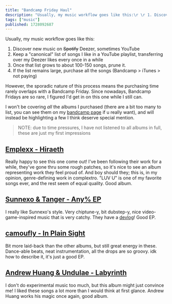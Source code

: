 ```yaml
---
title: "Bandcamp Friday Haul"
description: "Usually, my music workflow goes like this:\r \r 1. Discover new music on ~~Spotify~~ Deezer, sometimes YouTube\r 2. Keep a \"canonical\" list..."
tags: ["music"]
published: 1728092687
---
```


Usually, my music workflow goes like this:

1. Discover new music on ~~Spotify~~ Deezer, sometimes YouTube
2. Keep a "canonical" list of songs I like in a YouTube playlist, transferring over my Deezer likes every once in a while
3. Once that list grows to about 100-150 songs, prune it.
4. If the list remains large, purchase all the songs (Bandcamp > iTunes > not paying)

However, the sporadic nature of this process means the purchasing time rarely overlaps with a Bandcamp Friday. Since nowadays, Bandcamp Fridays are so rare, I figured I'd get in on this one while I still can.

I won't be covering _all_ the albums I purchased (there are a bit too many to list, you can see them on my [bandcamp page](https://bandcamp.com/p0lyw0lf) if u really want), and will instead be highlighting a few I think deserve special mention.

> NOTE: due to time pressures, I have not listened to all albums in full, these are just my first impressions

## [Emplexx - Hiraeth](https://emplexx.bandcamp.com/album/hiraeth)

Really happy to see this one come out! I've been following their work for a while, they've gone thru some rough patches, so it's nice to see an album representing work they feel proud of. And boy should they; this is, in my opinion, genre-defining work in complextro. "LUV U" is one of my favorite songs ever, and the rest seem of equal quality. Good album.

## [Sunnexo & Tanger - Any% EP](https://sunnexo.bandcamp.com/album/any-ep)

I really like Sunnexo's style. Very chiptune-y, bit dubstep-y, nice video-game-inspired music that is very catchy. They have a [devlog](https://sunnexo.moe/any)! Good EP.

## [camoufly - In Plain Sight](https://camouflybeats.bandcamp.com/album/in-plain-sight)

Bit more laid-back than the other albums, but still great energy in these. Dance-able beats, neat instrumentation, all the drops are so groovy. idk how to describe it, it's just a good EP.

## [Andrew Huang & Undulae - Labyrinth](https://andrewhuang.bandcamp.com/album/labyrinth)

I don't do experimental music too much, but this album might just convince me! I liked these songs a lot more than I would think at first glance. Andrew Huang works his magic once again, good album.
